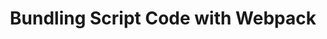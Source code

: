 ---
title: Bundling Script Code with Webpack
description: Learn how to optimize your code and reduce application size.
---
